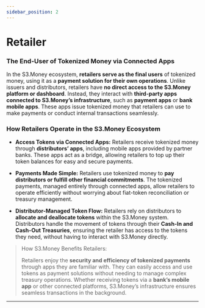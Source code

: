 ```yaml
---
sidebar_position: 2
---
```


# Retailer
### The End-User of Tokenized Money via Connected Apps

In the S3.Money ecosystem, **retailers serve as the final users** of tokenized money, using it as a **payment solution for their own operations**. Unlike issuers and distributors, retailers have **no direct access to the S3.Money platform or dashboard**. Instead, they interact with **third-party apps connected to S3.Money’s infrastructure**, such as **payment apps** or **bank mobile apps**. These apps issue tokenized money that retailers can use to make payments or conduct internal transactions seamlessly.

### **How Retailers Operate in the S3.Money Ecosystem**

- **Access Tokens via Connected Apps:**
    Retailers receive tokenized money through **distributors’ apps**, including mobile apps provided by partner banks. These apps act as a bridge, allowing retailers to top up their token balances for easy and secure payments.
    
- **Payments Made Simple:**
    Retailers use tokenized money to **pay distributors or fulfill other financial commitments**. The tokenized payments, managed entirely through connected apps, allow retailers to operate efficiently without worrying about fiat-token reconciliation or treasury management.
    
- **Distributor-Managed Token Flow:**
    Retailers rely on distributors to **allocate and deallocate tokens** within the S3.Money system. Distributors handle the movement of tokens through their **Cash-In and Cash-Out Treasuries**, ensuring the retailer has access to the tokens they need, without having to interact with S3.Money directly.
    

> How S3.Money Benefits Retailers:
> 
> 
> Retailers enjoy the **security and efficiency of tokenized payments** through apps they are familiar with. They can easily access and use tokens as payment solutions without needing to manage complex treasury operations. Whether receiving tokens via a **bank’s mobile app** or other connected platforms, S3.Money’s infrastructure ensures seamless transactions in the background.
> 

---